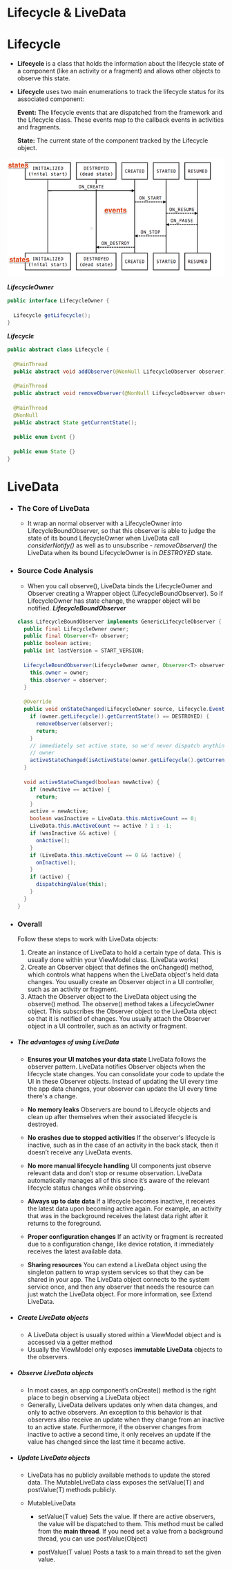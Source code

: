# Lifecycle & LiveData

# Lifecycle 

  + **Lifecycle** is a class that holds the information about the lifecycle state of a component (like an activity or a fragment) and allows other objects to observe this state.

  + **Lifecycle** uses two main enumerations to track the lifecycle status for its associated component:
    
    **Event:**
    The lifecycle events that are dispatched from the framework and the Lifecycle class. These events map to the callback events in activities and fragments.
    
    **State:**
    The current state of the component tracked by the Lifecycle object.
    
  ![lifecycle-states](lifecycle-states.png)
  
  ***LifecycleOwner***
  ```java
  public interface LifecycleOwner {

    Lifecycle getLifecycle();
  }
  ```
  
  ***Lifecycle***
  ```java
  public abstract class Lifecycle {

    @MainThread
    public abstract void addObserver(@NonNull LifecycleObserver observer);

    @MainThread
    public abstract void removeObserver(@NonNull LifecycleObserver observer);

    @MainThread
    @NonNull
    public abstract State getCurrentState();
    
    public enum Event {}
    
    public enum State {}
  }
  ```
      
# LiveData

  + ### The Core of LiveData
    + It wrap an normal observer with a LifecycleOwner into LifecycleBoundObserver, so that this observer is able to judge the state of its bound LifecycleOwner when LiveData call *considerNotify()* as well as to unsubscribe - *removeObserver()* the LiveData when its bound LifecycleOwner is in *DESTROYED* state.

  + ### Source Code Analysis
    + When you call observe(), LiveData binds the LifecycleOwner and Observer creating a Wrapper object (LifecycleBoundObserver). So if LifecycleOwner has state change, the wrapper object will be notified.
    ***LifecycleBoundObserver***
    ```java
    class LifecycleBoundObserver implements GenericLifecycleObserver {
      public final LifecycleOwner owner;
      public final Observer<T> observer;
      public boolean active;
      public int lastVersion = START_VERSION;

      LifecycleBoundObserver(LifecycleOwner owner, Observer<T> observer) {
        this.owner = owner;
        this.observer = observer;
      }

      @Override
      public void onStateChanged(LifecycleOwner source, Lifecycle.Event event) {
        if (owner.getLifecycle().getCurrentState() == DESTROYED) {
          removeObserver(observer);
          return;
        }
        // immediately set active state, so we'd never dispatch anything to inactive
        // owner
        activeStateChanged(isActiveState(owner.getLifecycle().getCurrentState()));
      }

      void activeStateChanged(boolean newActive) {
        if (newActive == active) {
          return;
        }
        active = newActive;
        boolean wasInactive = LiveData.this.mActiveCount == 0;
        LiveData.this.mActiveCount += active ? 1 : -1;
        if (wasInactive && active) {
          onActive();
        }
        if (LiveData.this.mActiveCount == 0 && !active) {
          onInactive();
        }
        if (active) {
          dispatchingValue(this);
        }
      }
    }
    ```
   
  + ### Overall
    
    Follow these steps to work with LiveData objects:
    1. Create an instance of LiveData to hold a certain type of data. This is usually done within your ViewModel class. (LiveData works)
    2. Create an Observer object that defines the onChanged() method, which controls what happens when the LiveData object's held data changes. You usually create an Observer object in a UI controller, such as an activity or fragment.
    3. Attach the Observer object to the LiveData object using the observe() method. The observe() method takes a LifecycleOwner object. This subscribes the Observer object to the LiveData object so that it is notified of changes. You usually attach the Observer object in a UI controller, such as an activity or fragment.

  + ##### The advantages of using LiveData
    
    + **Ensures your UI matches your data state**
      LiveData follows the observer pattern. LiveData notifies Observer objects when the lifecycle state changes. You can consolidate your code to update the UI in these Observer objects. Instead of updating the UI every time the app data changes, your observer can update the UI every time there's a change.
      
    + **No memory leaks**
      Observers are bound to Lifecycle objects and clean up after themselves when their associated lifecycle is destroyed.

    + **No crashes due to stopped activities**
      If the observer's lifecycle is inactive, such as in the case of an activity in the back stack, then it doesn’t receive any LiveData events.

    + **No more manual lifecycle handling**
      UI components just observe relevant data and don’t stop or resume observation. LiveData automatically manages all of this since it’s aware of the relevant lifecycle status changes while observing.
      
    + **Always up to date data**
      If a lifecycle becomes inactive, it receives the latest data upon becoming active again. For example, an activity that was in the background receives the latest data right after it returns to the foreground.

    + **Proper configuration changes**
      If an activity or fragment is recreated due to a configuration change, like device rotation, it immediately receives the latest available data.

    + **Sharing resources**
      You can extend a LiveData object using the singleton pattern to wrap system services so that they can be shared in your app. The LiveData object connects to the system service once, and then any observer that needs the resource can just watch the LiveData object. For more information, see Extend LiveData.

  + ##### Create LiveData objects

    + A LiveData object is usually stored within a ViewModel object and is accessed via a getter method
    + Usually the ViewModel only exposes **immutable LiveData** objects to the observers.

  + ##### Observe LiveData objects

    + In most cases, an app component’s onCreate() method is the right place to begin observing a LiveData object
    + Generally, LiveData delivers updates only when data changes, and only to active observers. An exception to this behavior is that observers also receive an update when they change from an inactive to an active state. Furthermore, if the observer changes from inactive to active a second time, it only receives an update if the value has changed since the last time it became active.
  
  + ##### Update LiveData objects

    + LiveData has no publicly available methods to update the stored data. The MutableLiveData class exposes the setValue(T) and postValue(T) methods publicly.
    
    + MutableLiveData
      + setValue(T value)
      Sets the value. If there are active observers, the value will be dispatched to them.
      This method must be called from the **main thread**. If you need set a value from a background thread, you can use postValue(Object)
      
      + postValue(T value)
      Posts a task to a main thread to set the given value.